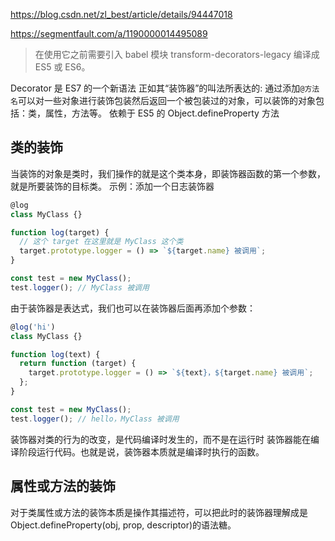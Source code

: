 https://blog.csdn.net/zl_best/article/details/94447018

https://segmentfault.com/a/1190000014495089

> 在使用它之前需要引入 babel 模块 transform-decorators-legacy 编译成 ES5 或 ES6。

Decorator 是 ES7 的一个新语法 正如其“装饰器”的叫法所表达的:
通过添加`@方法名`可以对一些对象进行装饰包装然后返回一个被包装过的对象，可以装饰的对象包括：类，属性，方法等。
依赖于 ES5 的 Object.defineProperty 方法

## 类的装饰

当装饰的对象是类时，我们操作的就是这个类本身，即装饰器函数的第一个参数，就是所要装饰的目标类。
示例：添加一个日志装饰器

```js
@log
class MyClass {}

function log(target) {
  // 这个 target 在这里就是 MyClass 这个类
  target.prototype.logger = () => `${target.name} 被调用`;
}

const test = new MyClass();
test.logger(); // MyClass 被调用
```

由于装饰器是表达式，我们也可以在装饰器后面再添加个参数：

```js
@log('hi')
class MyClass {}

function log(text) {
  return function (target) {
    target.prototype.logger = () => `${text}，${target.name} 被调用`;
  };
}

const test = new MyClass();
test.logger(); // hello，MyClass 被调用
```

装饰器对类的行为的改变，是代码编译时发生的，而不是在运行时
装饰器能在编译阶段运行代码。也就是说，装饰器本质就是编译时执行的函数。

## 属性或方法的装饰

对于类属性或方法的装饰本质是操作其描述符，可以把此时的装饰器理解成是 Object.defineProperty(obj, prop, descriptor)的语法糖。
